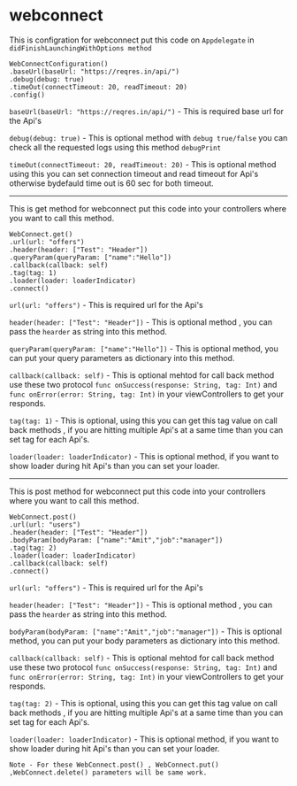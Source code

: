 # webconnect
This is configration for webconnect put this code on `Appdelegate` in `didFinishLaunchingWithOptions method`
```
WebConnectConfiguration()
.baseUrl(baseUrl: "https://reqres.in/api/")
.debug(debug: true)
.timeOut(connectTimeout: 20, readTimeout: 20)
.config()
```

`baseUrl(baseUrl: "https://reqres.in/api/")` - This is required base url for the Api's

`debug(debug: true)` - This is optional method with `debug true/false`  you can check all the requested logs using this method `debugPrint`

`timeOut(connectTimeout: 20, readTimeout: 20)` - This is optional method using this you can set  connection timeout and read timeout for Api's otherwise bydefauld time out is 60 sec for both timeout.

-----


This is get method for webconnect put this code into your controllers where you want to call this method.
```
WebConnect.get()
.url(url: "offers")
.header(header: ["Test": "Header"])
.queryParam(queryParam: ["name":"Hello"])
.callback(callback: self)
.tag(tag: 1)
.loader(loader: loaderIndicator)
.connect()
```

`url(url: "offers")` - This is required url for the Api's

`header(header: ["Test": "Header"])` - This is optional method , you can pass the `hearder` as string into this method.

`queryParam(queryParam: ["name":"Hello"])` - This is optional method, you can put your query parameters as dictionary into this method.

`callback(callback: self)` - This is optional mehtod for call back method use these two protocol `func onSuccess(response: String, tag: Int)` and `func onError(error: String, tag: Int)` in your viewControllers to get your responds.

`tag(tag: 1)` - This is optional, using this you can get this tag value on call back methods , if you are hitting multiple Api's at a same time than you can set tag for each Api's.

`loader(loader: loaderIndicator)` - This is optional method, if you want to show loader during hit Api's than you can set your loader.

-----

This is post method for webconnect put this code into your controllers where you want to call this method.
```
WebConnect.post()
.url(url: "users")
.header(header: ["Test": "Header"])
.bodyParam(bodyParam: ["name":"Amit","job":"manager"])
.tag(tag: 2)
.loader(loader: loaderIndicator)
.callback(callback: self)
.connect()
```

`url(url: "offers")` - This is required url for the Api's

`header(header: ["Test": "Header"])` - This is optional method , you can pass the `hearder` as string into this method.

`bodyParam(bodyParam: ["name":"Amit","job":"manager"])` - This is optional method, you can put your body parameters as dictionary into this method.

`callback(callback: self)` - This is optional mehtod for call back method use these two protocol `func onSuccess(response: String, tag: Int)` and `func onError(error: String, tag: Int)` in your viewControllers to get your responds.

`tag(tag: 2)` - This is optional, using this you can get this tag value on call back methods , if you are hitting multiple Api's at a same time than you can set tag for each Api's.

`loader(loader: loaderIndicator)` - This is optional method, if you want to show loader during hit Api's than you can set your loader.

```
Note - For these WebConnect.post() , WebConnect.put() ,WebConnect.delete() parameters will be same work.
```
